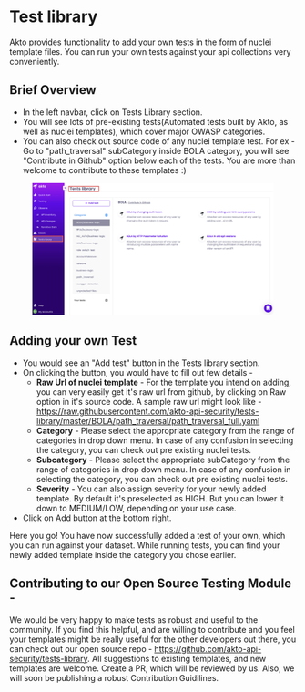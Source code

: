# Test library

Akto provides functionality to add your own tests in the form of nuclei template files. You can run your own tests against your api collections very conveniently.&#x20;

## Brief Overview

* In the left navbar, click on Tests Library section.
* You will see lots of pre-existing tests(Automated tests built by Akto, as well as nuclei templates), which cover major OWASP categories.
* You can also check out source code of any nuclei template test. For ex - Go to "path_traversal" subCategory inside BOLA category, you will see "Contribute in Github" option below each of the tests. You are more than welcome to contribute to these templates :)

<figure><img src="../.gitbook/assets/Frame 24 (1) (1) (1).png" alt=""><figcaption></figcaption></figure>

## Adding your own Test

* You would see an "Add test" button in the Tests library section.
* On clicking the button, you would have to fill out few details - 
    * **Raw Url of nuclei template** - For the template you intend on adding, you can very easily get it's raw url from github, by clicking on Raw option in it's source code. A sample raw url might look like - https://raw.githubusercontent.com/akto-api-security/tests-library/master/BOLA/path_traversal/path_traversal_full.yaml
    * **Category** - Please select the appropriate category from the range of categories in drop down menu. In case of any confusion in selecting the category, you can check out pre existing nuclei tests.
    * **Subcategory** - Please select the appropriate subCategory from the range of categories in drop down menu. In case of any confusion in selecting the category, you can check out pre existing nuclei tests.
	* **Severity** - You can also assign severity for your newly added template. By default it's preselected as HIGH. But you can lower it down to MEDIUM/LOW, depending on your use case.
* Click on Add button at the bottom right.

Here you go! You have now successfully added a test of your own, which you can run against your dataset. While running tests, you can find your newly added template inside the category you chose earlier.

## Contributing to our Open Source Testing Module - 

We would be very happy to make tests as robust and useful to the community. If you find this helpful, and are willing to contribute and you feel your templates might be really useful for the other developers out there, you can check out our open source repo - https://github.com/akto-api-security/tests-library. 
All suggestions to existing templates, and new templates are welcome. Create a PR, which will be reviewed by us. Also, we will soon be publishing a robust Contribution Guidilines.
